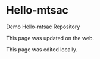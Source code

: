 # Hello-mtsac
Demo Hello-mtsac Repository

This page was updated on the web.

This page was edited locally.
